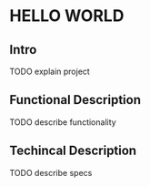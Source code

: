 # HELLO WORLD

## Intro

TODO explain project

## Functional Description
TODO describe functionality

## Techincal Description

TODO describe specs